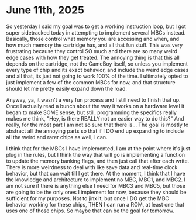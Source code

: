 # June 11th, 2025

So yesterday I said my goal was to get a working instruction loop, but I got super sidetracked today in attempting to implement several MBCs instead. Basically, those control what memory you are accessing and when, and how much memory the cartridge has, and all that fun stuff. This was very frustrating because they control SO much and there are so many weird edge cases with how they get treated. The annoying thing is that this all depends on the cartridge, not the GameBoy itself, so unless you implement every type of chip and its exact behavior, and include the weird edge cases and all that, its just not going to work 100% of the time. I ultimately opted to just implement a few of the common MBCs for now, and that structure should let me pretty easily expand down the road.

Anyway, ya, it wasn't a very fun process and I still need to finish that up. Once I actually read a bunch about the way it works on a hardware level it began to make SOME sense, but still, programming the specifics really makes me think, "Hey, is there REALLY not an easier way to do this?" And really, for the most part I am not so sure that there is... The goal is mostly to abstract all the annoying parts so that if I DO end up expanding to include all the weird and rarer chips as well, I can.

I think that for the MBCs I have implemented, I am at the point where it's just plug in the rules, but I think the way that will go is implementing a function to update the memory banking flags, and then just call that after each write. There is more weirdness to deal with like save data and real-time clock behavior, but that can wait till I get there. At the moment, I think that I have the knowledge and architecture to implement no MBC, MBC1, and MBC2. I am not sure if there is anything else I need for MBC3 and MBC5, but those are going to be the only ones I implement for now, because they should be sufficient for my purposes. Not to jinx it, but once I DO get the MBC behavior working for these chips, THEN I can run a ROM, at least one that uses one of those chips. So maybe that can be the goal for tomorrow. 

